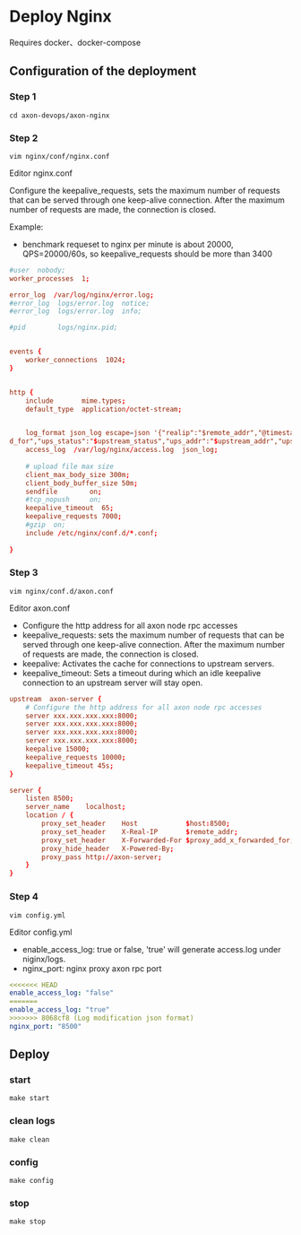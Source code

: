 # Deploy Nginx
Requires docker、docker-compose

## Configuration of the deployment
### Step 1
```shell
cd axon-devops/axon-nginx
```
### Step 2
```shell
vim nginx/conf/nginx.conf 
```

Editor nginx.conf

Configure the keepalive_requests, sets the maximum number of requests that can be served through one keep-alive connection. After the maximum number of requests are made, the connection is closed.

Example: 
- benchmark requeset to nginx per minute is about 20000, QPS=20000/60s, so keepalive_requests should be more than 3400
  
```conf
#user  nobody;
worker_processes  1;

error_log  /var/log/nginx/error.log;
#error_log  logs/error.log  notice;
#error_log  logs/error.log  info;

#pid        logs/nginx.pid;


events {
    worker_connections  1024;
}


http {
    include       mime.types;
    default_type  application/octet-stream;


    log_format json_log escape=json '{"realip":"$remote_addr","@timestamp":"$time_iso8601","host":"$http_host","request":"$request","req_body":"$request_body","status":"$status","size":$body_bytes_sent,"ua":"$http_user_agent","req_time":"$request_time","uri":"$uri","referer":"$http_referer","xff":"$http_x_forwarde
d_for","ups_status":"$upstream_status","ups_addr":"$upstream_addr","ups_time":"$upstream_response_time"}';
    access_log  /var/log/nginx/access.log  json_log;
    
    # upload file max size
    client_max_body_size 300m;
    client_body_buffer_size 50m;
    sendfile        on;
    #tcp_nopush     on;
    keepalive_timeout  65;
    keepalive_requests 7000;
    #gzip  on;
    include /etc/nginx/conf.d/*.conf;
    
}                                             
```

### Step 3
```shell
vim nginx/conf.d/axon.conf 
```

Editor axon.conf

- Configure the http address for all axon node rpc accesses
- keepalive_requests: sets the maximum number of requests that can be served through one keep-alive connection. After the maximum number of requests are made, the connection is closed. 
- keepalive: Activates the cache for connections to upstream servers.
- keepalive_timeout: Sets a timeout during which an idle keepalive connection to an upstream server will stay open.

```conf
upstream  axon-server {     
    # Configure the http address for all axon node rpc accesses
    server xxx.xxx.xxx.xxx:8000;
    server xxx.xxx.xxx.xxx:8000;
    server xxx.xxx.xxx.xxx:8000;
    server xxx.xxx.xxx.xxx:8000;
    keepalive 15000;
    keepalive_requests 10000;
    keepalive_timeout 45s;
}

server {
    listen 8500;
    server_name    localhost;
    location / {
        proxy_set_header    Host            $host:8500;
        proxy_set_header    X-Real-IP       $remote_addr;
        proxy_set_header    X-Forwarded-For $proxy_add_x_forwarded_for;
        proxy_hide_header   X-Powered-By;
        proxy_pass http://axon-server;    
    }
}                                                      
```

### Step 4
```shell
vim config.yml 
```
Editor config.yml 

- enable_access_log: true or false, 'true' will  generate access.log under niginx/logs.
- nginx_port: nginx proxy axon rpc port

```yml
<<<<<<< HEAD
enable_access_log: "false"
=======
enable_access_log: "true"
>>>>>>> 8068cf8 (Log modification json format)
nginx_port: "8500"                                 
```

## Deploy
### start
```shell
make start 
```

### clean logs 
```shell
make clean
```

### config 
```shell
make config
```

### stop 
```shell
make stop
```
